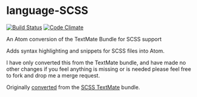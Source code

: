 # language-SCSS

[![Build Status](https://travis-ci.org/jonnyhaynes/language-SCSS.svg)](https://travis-ci.org/jonnyhaynes/language-SCSS) [![Code Climate](https://codeclimate.com/github/jonnyhaynes/language-SCSS/badges/gpa.svg)](https://codeclimate.com/github/jonnyhaynes/language-SCSS)

An Atom conversion of the TextMate Bundle for SCSS support

Adds syntax highlighting and snippets for SCSS files into Atom.

I have only converted this from the TextMate bundle, and have made no other changes if you feel anything is missing or is needed please feel free to fork and drop me a merge request.

Originally [converted](http://atom.io/docs/latest/converting-a-text-mate-bundle) from the [SCSS TextMate](https://github.com/MarioRicalde/SCSS.tmbundle) bundle.
